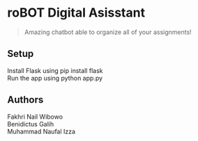 # roBOT Digital Asisstant
> Amazing chatbot able to organize all of your assignments!

## Setup
Install Flask using pip install flask <br>
Run the app using python app.py

## Authors
Fakhri Nail Wibowo <br>
Benidictus Galih <br>
Muhammad Naufal Izza